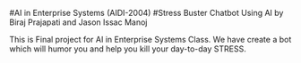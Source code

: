 #AI in Enterprise Systems (AIDI-2004) 
#Stress Buster Chatbot Using AI by Biraj Prajapati and Jason Issac Manoj

This is Final project for AI in Enterprise Systems Class. We have create a bot which will humor you and help you kill your day-to-day STRESS.

